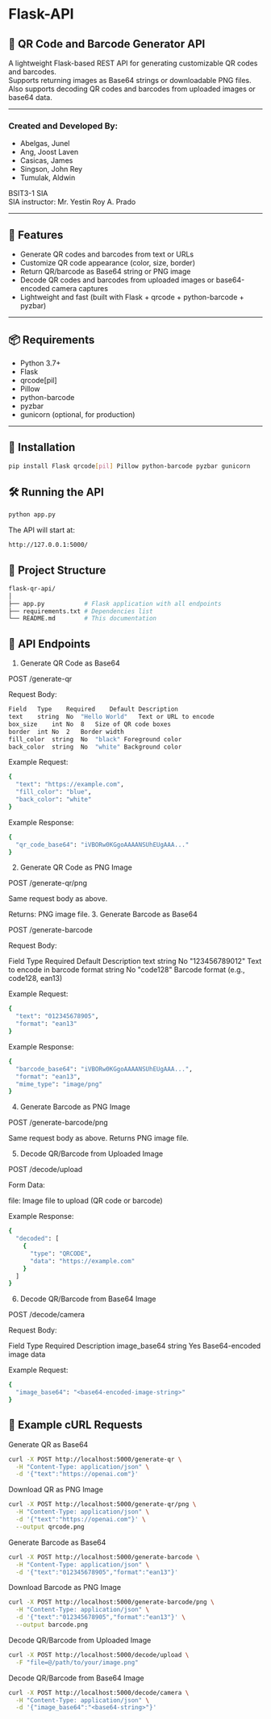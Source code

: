 # Flask-API

## 🧾 QR Code and Barcode Generator API

A lightweight Flask-based REST API for generating customizable QR codes and barcodes.  
Supports returning images as Base64 strings or downloadable PNG files.  
Also supports decoding QR codes and barcodes from uploaded images or base64 data.

---

### Created and Developed By:  
- Abelgas, Junel  
- Ang, Joost Laven  
- Casicas, James  
- Singson, John Rey  
- Tumulak, Aldwin  

BSIT3-1 SIA  
SIA instructor: Mr. Yestin Roy A. Prado

---

## 🚀 Features

- Generate QR codes and barcodes from text or URLs  
- Customize QR code appearance (color, size, border)  
- Return QR/barcode as Base64 string or PNG image  
- Decode QR codes and barcodes from uploaded images or base64-encoded camera captures  
- Lightweight and fast (built with Flask + qrcode + python-barcode + pyzbar)

---

## 📦 Requirements

- Python 3.7+  
- Flask  
- qrcode[pil]  
- Pillow  
- python-barcode  
- pyzbar  
- gunicorn (optional, for production)

---

## 🔧 Installation

```bash
pip install Flask qrcode[pil] Pillow python-barcode pyzbar gunicorn


```
## 🛠️ Running the API

```bash
python app.py
```

The API will start at:

```bash
http://127.0.0.1:5000/
```

## 📁 Project Structure

```bash
flask-qr-api/
│
├── app.py           # Flask application with all endpoints
├── requirements.txt # Dependencies list
└── README.md        # This documentation

```

## 📌 API Endpoints
1. Generate QR Code as Base64

POST /generate-qr

Request Body:

```bash
Field	Type	Required	Default	Description
text	string	No	"Hello World"	Text or URL to encode
box_size	int	No	8	Size of QR code boxes
border	int	No	2	Border width
fill_color	string	No	"black"	Foreground color
back_color	string	No	"white"	Background color
```

Example Request:
```bash
{
  "text": "https://example.com",
  "fill_color": "blue",
  "back_color": "white"
}
```

Example Response:
```bash
{
  "qr_code_base64": "iVBORw0KGgoAAAANSUhEUgAAA..."
}
```
2. Generate QR Code as PNG Image

POST /generate-qr/png

Same request body as above.

Returns: PNG image file.
3. Generate Barcode as Base64

POST /generate-barcode

Request Body:

Field	Type	Required	Default	Description
text	string	No	"123456789012"	Text to encode in barcode
format	string	No	"code128"	Barcode format (e.g., code128, ean13)

Example Request:
```bash
{
  "text": "012345678905",
  "format": "ean13"
}
```

Example Response:
```bash
{
  "barcode_base64": "iVBORw0KGgoAAAANSUhEUgAAA...",
  "format": "ean13",
  "mime_type": "image/png"
}
```
4. Generate Barcode as PNG Image

POST /generate-barcode/png

Same request body as above. Returns PNG image file.

5. Decode QR/Barcode from Uploaded Image

POST /decode/upload

Form Data:

file: Image file to upload (QR code or barcode)

Example Response:
```bash
{
  "decoded": [
    {
      "type": "QRCODE",
      "data": "https://example.com"
    }
  ]
}
```
6. Decode QR/Barcode from Base64 Image

POST /decode/camera

Request Body:

Field	Type	Required	Description
image_base64	string	Yes	Base64-encoded image data

Example Request:
```bash
{
  "image_base64": "<base64-encoded-image-string>"
}
```
## 🧪 Example cURL Requests
Generate QR as Base64
```bash
curl -X POST http://localhost:5000/generate-qr \
  -H "Content-Type: application/json" \
  -d '{"text":"https://openai.com"}'
```

Download QR as PNG Image
```bash
curl -X POST http://localhost:5000/generate-qr/png \
  -H "Content-Type: application/json" \
  -d '{"text":"https://openai.com"}' \
  --output qrcode.png
```

Generate Barcode as Base64
```bash
curl -X POST http://localhost:5000/generate-barcode \
  -H "Content-Type: application/json" \
  -d '{"text":"012345678905","format":"ean13"}'
```

Download Barcode as PNG Image
```bash
curl -X POST http://localhost:5000/generate-barcode/png \
  -H "Content-Type: application/json" \
  -d '{"text":"012345678905","format":"ean13"}' \
  --output barcode.png
```

Decode QR/Barcode from Uploaded Image
```bash
curl -X POST http://localhost:5000/decode/upload \
  -F "file=@/path/to/your/image.png"
```

Decode QR/Barcode from Base64 Image
```bash
curl -X POST http://localhost:5000/decode/camera \
  -H "Content-Type: application/json" \
  -d '{"image_base64":"<base64-string>"}'
```
